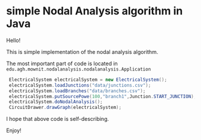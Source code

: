 # simple Nodal Analysis algorithm in Java

Hello!

This is simple implementation of the nodal analysis algorithm.

The most important part of code is located in 
``` edu.agh.mownit.nodalanalysis.nodalanalysis.Application```


```java
 ElectricalSystem electricalSystem = new ElectricalSystem();
 electricalSystem.loadJunctions("data/junctions.csv");
 electricalSystem.loadBranches("data/branches.csv");
 electricalSystem.putSourcePowe(100,"branch1",Junction.START_JUNCTION);
 electricalSystem.doNodalAnalysis();
 CircuitDrawer.drawGraph(electricalSystem);
```


I hope that above code is self-describing.

Enjoy!

